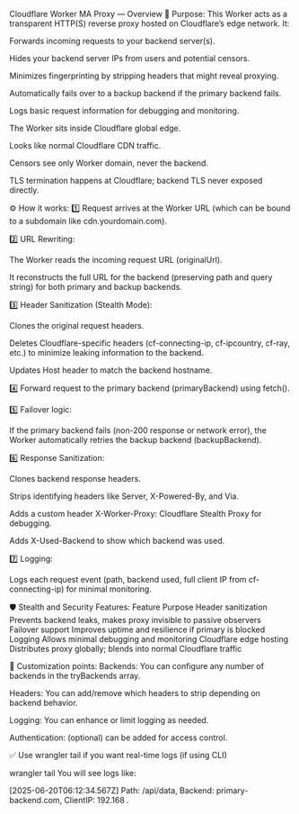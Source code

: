 Cloudflare Worker MA Proxy — Overview
📌 Purpose:
This Worker acts as a transparent HTTP(S) reverse proxy hosted on Cloudflare’s edge network. It:

Forwards incoming requests to your backend server(s).

Hides your backend server IPs from users and potential censors.

Minimizes fingerprinting by stripping headers that might reveal proxying.

Automatically fails over to a backup backend if the primary backend fails.

Logs basic request information for debugging and monitoring.

The Worker sits inside Cloudflare global edge.

Looks like normal Cloudflare CDN traffic.

Censors see only Worker domain, never the backend.

TLS termination happens at Cloudflare; backend TLS never exposed directly.

⚙️ How it works:
1️⃣ Request arrives at the Worker URL (which can be bound to a subdomain like cdn.yourdomain.com).

2️⃣ URL Rewriting:

The Worker reads the incoming request URL (originalUrl).

It reconstructs the full URL for the backend (preserving path and query string) for both primary and backup backends.

3️⃣ Header Sanitization (Stealth Mode):

Clones the original request headers.

Deletes Cloudflare-specific headers (cf-connecting-ip, cf-ipcountry, cf-ray, etc.) to minimize leaking information to the backend.

Updates Host header to match the backend hostname.

4️⃣ Forward request to the primary backend (primaryBackend) using fetch().

5️⃣ Failover logic:

If the primary backend fails (non-200 response or network error), the Worker automatically retries the backup backend (backupBackend).

6️⃣ Response Sanitization:

Clones backend response headers.

Strips identifying headers like Server, X-Powered-By, and Via.

Adds a custom header X-Worker-Proxy: Cloudflare Stealth Proxy for debugging.

Adds X-Used-Backend to show which backend was used.

7️⃣ Logging:

Logs each request event (path, backend used, full client IP from cf-connecting-ip) for minimal monitoring.

🛡️ Stealth and Security Features:
Feature	Purpose
Header sanitization	Prevents backend leaks, makes proxy invisible to passive observers
Failover support	Improves uptime and resilience if primary is blocked
Logging	Allows minimal debugging and monitoring
Cloudflare edge hosting	Distributes proxy globally; blends into normal Cloudflare traffic

🔧 Customization points:
Backends: You can configure any number of backends in the tryBackends array.

Headers: You can add/remove which headers to strip depending on backend behavior.

Logging: You can enhance or limit logging as needed.

Authentication: (optional) can be added for access control.



✅ Use wrangler tail if you want real-time logs (if using CLI)

wrangler tail
You will see logs like:

[2025-06-20T06:12:34.567Z] Path: /api/data, Backend: primary-backend.com, ClientIP: 192.168 *.*
